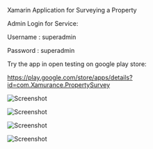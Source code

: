 Xamarin Application for Surveying a Property


Admin Login for Service:

Username : superadmin

Password : superadmin




Try the app in open testing on google play store:

https://play.google.com/store/apps/details?id=com.Xamurance.PropertySurvey

![Screenshot](ReleaseArt/s1.jpg)

![Screenshot](ReleaseArt/s2.jpg)

![Screenshot](ReleaseArt/s3.jpg)

![Screenshot](ReleaseArt/s4.jpg)
